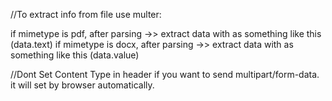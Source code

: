 //To extract info from file use multer:

if mimetype is pdf, after parsing ->> extract data with as something like this (data.text)
if mimetype is docx, after parsing ->> extract data with as something like this (data.value)

//Dont Set Content Type in header if you want to send multipart/form-data. it will set by browser automatically.
